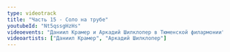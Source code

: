 ```yaml
---
type: videotrack
title: "Часть 15 - Соло на трубе"
youtubeId: "Nt5qssgHzHs"
videoevents: "Даниил Крамер и Аркадий Шилклопер в Тюменской филармонии"
videoartists: ["Даниил Крамер", "Аркадий Шилклопер"]
---
```

